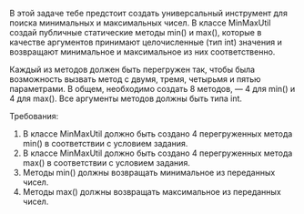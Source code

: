 
В этой задаче тебе предстоит создать универсальный инструмент для поиска минимальных и максимальных чисел.
В классе MinMaxUtil создай публичные статические методы min() и max(), которые в качестве аргументов принимают целочисленные (тип int) значения
и возвращают минимальное и максимальное из них соответственно.

Каждый из методов должен быть перегружен так, чтобы была возможность вызвать метод с двумя, тремя, четырьмя и пятью параметрами.
В общем, необходимо создать 8 методов, &mdash; 4 для min() и 4 для max().
Все аргументы методов должны быть типа int.


Требования:
1.	В классе MinMaxUtil должно быть создано 4 перегруженных метода min() в соответствии с условием задания.
2.	В классе MinMaxUtil должно быть создано 4 перегруженных метода max() в соответствии с условием задания.
3.	Методы min() должны возвращать минимальное из переданных чисел.
4.	Методы max() должны возвращать максимальное из переданных чисел.


